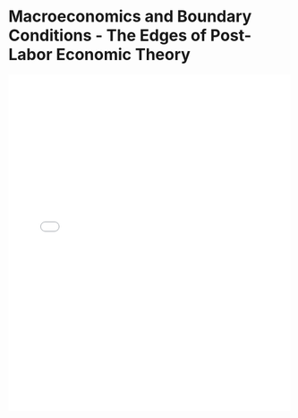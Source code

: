 # Macroeconomics and Boundary Conditions - The Edges of Post-Labor Economic Theory

<embed src="Macroeconomics and Boundary Conditions - The Edges of Post-Labor Economic Theory.pdf" type="application/pdf" width="100%" height="600px">
